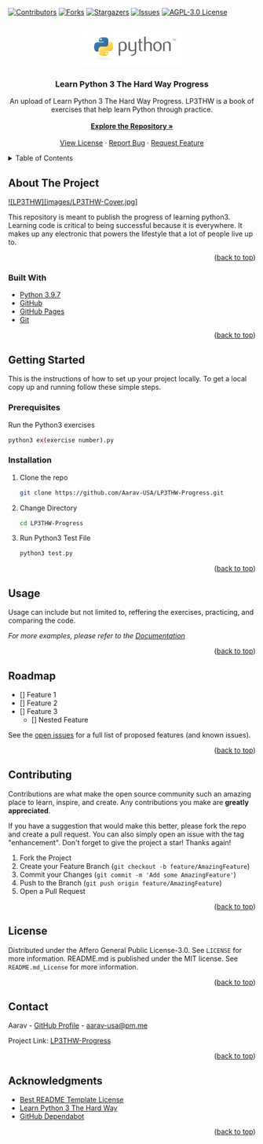<div id="top"></div>

[![Contributors][contributors-shield]][contributors-url]
[![Forks][forks-shield]][forks-url]
[![Stargazers][stars-shield]][stars-url]
[![Issues][issues-shield]][issues-url]
[![AGPL-3.0 License][license-shield]][license-url]



<!-- PROJECT LOGO -->
<br />
<div align="center">
  <a href="https://github.com/Aarav-USA/LP3THW-Progress">
    <img src="images/python_logo.png" alt="Logo">
  </a>

<h3 align="center">Learn Python 3 The Hard Way Progress</h3>

  <p align="center">
    An upload of Learn Python 3 The Hard Way Progress. LP3THW is a book of exercises that help learn Python through practice.
    <br />
    <br />
    <a href="https://github.com/Aarav-USA/LP3THW-Progress"><strong>Explore the Repository »</strong></a>
    <br />
    <br />
    <a href="https://github.com/Aarav-USA/LP3THW-Progresss/LICENSE">View License</a>
    ·
    <a href="https://github.com/Aarav-USA/LP3THW-Progress/issues">Report Bug</a>
    ·
    <a href="https://github.com/Aarav-USA/LP3THW-Progress/issues">Request Feature</a>
  </p>
</div>



<!-- TABLE OF CONTENTS -->
<details>
  <summary>Table of Contents</summary>
  <ol>
    <li>
      <a href="#about-the-project">About The Project</a>
      <ul>
        <li><a href="#built-with">Built With</a></li>
      </ul>
    </li>
    <li>
      <a href="#getting-started">Getting Started</a>
      <ul>
        <li><a href="#prerequisites">Prerequisites</a></li>
        <li><a href="#installation">Installation</a></li>
      </ul>
    </li>
    <li><a href="#usage">Usage</a></li>
    <li><a href="#roadmap">Roadmap</a></li>
    <li><a href="#contributing">Contributing</a></li>
    <li><a href="#license">License</a></li>
    <li><a href="#contact">Contact</a></li>
    <li><a href="#acknowledgments">Acknowledgments</a></li>
  </ol>
</details>



<!-- ABOUT THE PROJECT -->
## About The Project

[![LP3THW][images/LP3THW-Cover.jpg]](https://www.amazon.com/Learn-Python-Hard-Way-Introduction/dp/0134692888)

This repository is meant to publish the progress of learning python3. Learning code is critical to being successful because it is everywhere. It makes up any electronic that powers the lifestyle that a lot of people live up to.

<p align="right">(<a href="#top">back to top</a>)</p>



### Built With

* [Python 3.9.7](https://www.python.org/downloads/release/python-397/)
* [GitHub](https://github.com)
* [GitHub Pages](https://pages.github.com)
* [Git](https://git-scm.com/)

<p align="right">(<a href="#top">back to top</a>)</p>



<!-- GETTING STARTED -->
## Getting Started

This is the instructions of how to set up your project locally. To get a local copy up and running follow these simple steps.

### Prerequisites

Run the Python3 exercises
  ```sh
  python3 ex(exercise number).py
  ```

### Installation

1. Clone the repo
   ```sh
   git clone https://github.com/Aarav-USA/LP3THW-Progress.git
   ```
2. Change Directory
   ```sh
   cd LP3THW-Progress
   ```
3. Run Python3 Test File
   ```sh
   python3 test.py
   ```

<p align="right">(<a href="#top">back to top</a>)</p>



<!-- USAGE EXAMPLES -->
## Usage

Usage can include but not limited to, reffering the exercises, practicing, and comparing the code.

_For more examples, please refer to the [Documentation](https://Aarav-USA.github.io/LP3THW-Progress)_

<p align="right">(<a href="#top">back to top</a>)</p>



<!-- ROADMAP -->
## Roadmap

- [] Feature 1
- [] Feature 2
- [] Feature 3
    - [] Nested Feature

See the [open issues](https://github.com/Aarav-USA/LP3THW/issues) for a full list of proposed features (and known issues).

<p align="right">(<a href="#top">back to top</a>)</p>



<!-- CONTRIBUTING -->
## Contributing

Contributions are what make the open source community such an amazing place to learn, inspire, and create. Any contributions you make are **greatly appreciated**.

If you have a suggestion that would make this better, please fork the repo and create a pull request. You can also simply open an issue with the tag "enhancement".
Don't forget to give the project a star! Thanks again!

1. Fork the Project
2. Create your Feature Branch (`git checkout -b feature/AmazingFeature`)
3. Commit your Changes (`git commit -m 'Add some AmazingFeature'`)
4. Push to the Branch (`git push origin feature/AmazingFeature`)
5. Open a Pull Request

<p align="right">(<a href="#top">back to top</a>)</p>



<!-- LICENSE -->
## License

Distributed under the Affero General Public License-3.0. See `LICENSE` for more information. README.md is published under the MIT license. See `README.md_License` for more information.
<p align="right">(<a href="#top">back to top</a>)</p>



<!-- CONTACT -->
## Contact

Aarav - [GitHub Profile](https://github.com/Aarav-USA) - aarav-usa@pm.me

Project Link: [LP3THW-Progress](https://github.com/Aarav-USA/LP3THW-Progress)

<p align="right">(<a href="#top">back to top</a>)</p>



<!-- ACKNOWLEDGMENTS -->
## Acknowledgments

* [Best README Template License](/README_Copyright_Notice)
* [Learn Python 3 The Hard Way](https://github.com/immu0001/Learn-Python-3-The-Hard-Way)
* [GitHub Dependabot](https://docs.github.com/en/code-security/supply-chain-security/managing-vulnerabilities-in-your-projects-dependencies/about-dependabot-security-updates)

<p align="right">(<a href="#top">back to top</a>)</p>



<!-- MARKDOWN LINKS & IMAGES -->
<!-- https://www.markdownguide.org/basic-syntax/#reference-style-links -->
[contributors-shield]: https://img.shields.io/github/contributors/Aarav-USA/LP3THW-Progress.svg?style=for-the-badge
[contributors-url]: https://github.com/Aarav-USA/LP3THW-Progress/graphs/contributors
[forks-shield]: https://img.shields.io/github/forks/Aarav-USA/LP3THW-Progress.svg?style=for-the-badge
[forks-url]: https://github.com/Aarav-USA/LP3THW-Progress/network/members
[stars-shield]: https://img.shields.io/github/stars/Aarav-USA/LP3THW-Progress.svg?style=for-the-badge
[stars-url]: https://github.com/Aarav-USA/LP3THW-Progress/stargazers
[issues-shield]: https://img.shields.io/github/issues/Aarav-USA/LP3THW-Progress.svg?style=for-the-badge
[issues-url]: https://github.com/Aarav-USA/LP3THW-Progress/issues
[license-shield]: https://img.shields.io/github/license/Aarav-USA/LP3THW-Progress.svg?style=for-the-badge
[license-url]: https://github.com/Aarav-USA/LP3THW-Progress/blob/main/LICENSE
[product-screenshot]: images/screenshot.png
